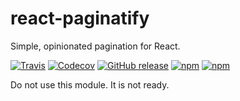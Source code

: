 # react-paginatify
Simple, opinionated pagination for React.

[![Travis](https://img.shields.io/travis/bsokol/react-paginatify.svg?style=flat-square)](https://travis-ci.org/)
[![Codecov](https://img.shields.io/codecov/c/github/briansokol/react-paginatify.svg?style=flat-square)](https://github.com/briansokol/react-paginatify)
[![GitHub release](https://img.shields.io/github/release/briansokol/react-paginatify.svg?style=flat-square)](https://github.com/briansokol/react-paginatify)
[![npm](https://img.shields.io/npm/v/react-paginatify.svg?style=flat-square)](https://www.npmjs.com/package/react-paginatify)
[![npm](https://img.shields.io/npm/l/react-paginatify.svg?style=flat-square)](https://www.npmjs.com/package/react-paginatify)

Do not use this module. It is not ready.